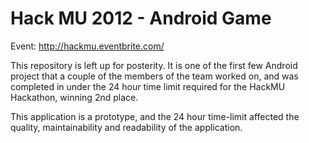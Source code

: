 Hack MU 2012 - Android Game
==============

Event: http://hackmu.eventbrite.com/

This repository is left up for posterity. It is one of the first few Android project that a couple of the members of the team worked on, and was completed in under the 24 hour time limit required for the HackMU Hackathon, winning 2nd place.

This application is a prototype, and the 24 hour time-limit affected the quality, maintainability and readability of the application.
